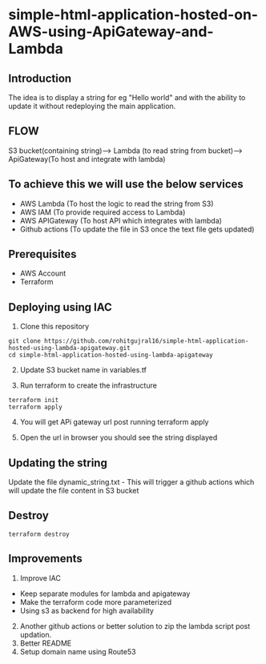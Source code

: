 # simple-html-application-hosted-on-AWS-using-ApiGateway-and-Lambda
## Introduction
The idea is to display a string for eg "Hello world" and with the ability to update it without redeploying the main application.

## FLOW

S3 bucket(containing string)--> Lambda (to read string from bucket)--> ApiGateway(To host and integrate with lambda)
## To achieve this we will use the below services
- AWS Lambda (To host the logic to read the string from S3)
- AWS IAM (To provide required access to Lambda)
- AWS APIGateway (To host API which integrates with lambda)
- Github actions (To update the file in S3 once the text file gets updated)

## Prerequisites
- AWS Account
- Terraform

## Deploying using IAC
1. Clone this repository
```console
git clone https://github.com/rohitgujral16/simple-html-application-hosted-using-lambda-apigateway.git
cd simple-html-application-hosted-using-lambda-apigateway
```
2. Update S3 bucket name in variables.tf

3. Run terraform to create the infrastructure
```console
terraform init
terraform apply
```
4. You will get APi gateway url post running terraform apply

5. Open the url in browser you should see the string displayed

## Updating the string
Update the file dynamic_string.txt - This will trigger a github actions which will update the file content in S3 bucket

## Destroy
```console
terraform destroy
```
## Improvements
1. Improve IAC
- Keep separate modules for lambda and apigateway
- Make the terraform code more parameterized
- Using s3 as backend for high availability
2. Another github actions or better solution to zip the lambda script post updation.
3. Better README
4. Setup domain name using Route53 